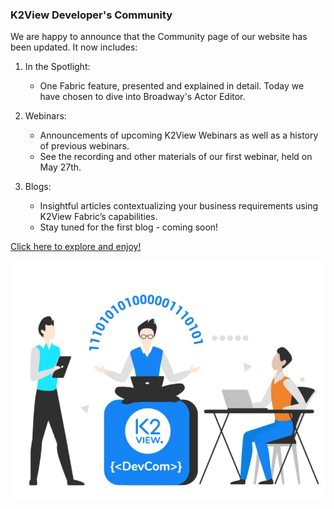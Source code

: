 ### K2View Developer's Community

We are happy to announce that the Community page of our website has been updated. It now includes:

1. In the Spotlight:

   * One Fabric feature, presented and explained in detail. Today we have chosen to dive into Broadway's Actor Editor.
2. Webinars:
   * Announcements of upcoming K2View Webinars as well as a history of previous webinars.
   * See the recording and other materials of our first webinar, held on May 27th.
3. Blogs:
   * Insightful articles contextualizing your business requirements using K2View Fabric’s capabilities.
   * Stay tuned for the first blog - coming soon!

[Click here to explore and enjoy!](https://support.k2view.com/community.html)

<img src="images/devComm.png" alt="image" style="zoom: 67%;" />
